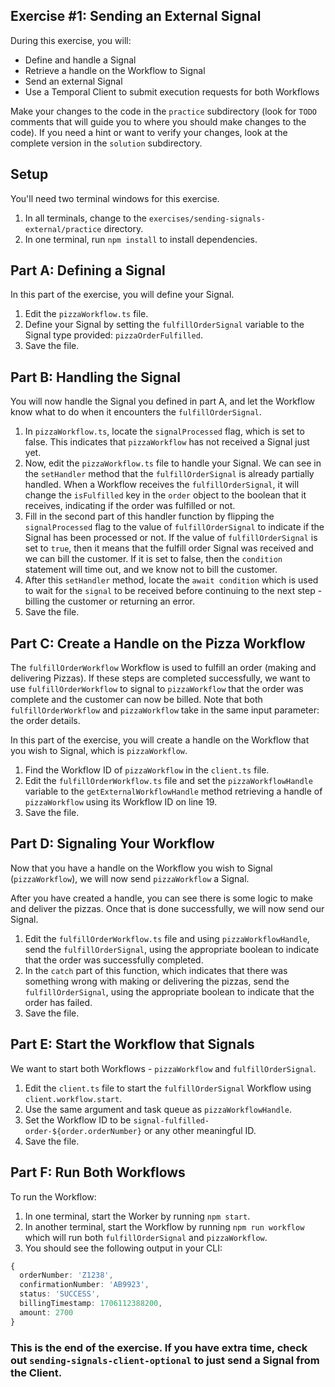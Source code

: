 ## Exercise #1: Sending an External Signal

During this exercise, you will:

- Define and handle a Signal
- Retrieve a handle on the Workflow to Signal
- Send an external Signal
- Use a Temporal Client to submit execution requests for both Workflows

Make your changes to the code in the `practice` subdirectory (look for
`TODO` comments that will guide you to where you should make changes to
the code). If you need a hint or want to verify your changes, look at
the complete version in the `solution` subdirectory.

## Setup

You'll need two terminal windows for this exercise.

1. In all terminals, change to the `exercises/sending-signals-external/practice` directory.
2. In one terminal, run `npm install` to install dependencies.

## Part A: Defining a Signal

In this part of the exercise, you will define your Signal.

1. Edit the `pizzaWorkflow.ts` file.
2. Define your Signal by setting the `fulfillOrderSignal` variable to the Signal type provided: `pizzaOrderFulfilled`.
3. Save the file.

## Part B: Handling the Signal

You will now handle the Signal you defined in part A, and let the Workflow know what to do when it encounters the `fulfillOrderSignal`.

1. In `pizzaWorkflow.ts`, locate the `signalProcessed` flag, which is set to false. This indicates that `pizzaWorkflow` has not received a Signal just yet.
2. Now, edit the `pizzaWorkflow.ts` file to handle your Signal. We can see in the `setHandler` method that the `fulfillOrderSignal` is already partially handled. When a Workflow receives the `fulfillOrderSignal`, it will change the `isFulfilled` key in the `order` object to the boolean that it receives, indicating if the order was fulfilled or not.
3. Fill in the second part of this handler function by flipping the `signalProcessed` flag to the value of `fulfillOrderSignal` to indicate if the Signal has been processed or not. If the value of `fulfillOrderSignal` is set to `true`, then it means that the fulfill order Signal was received and we can bill the customer. If it is set to false, then the `condition` statement will time out, and we know not to bill the customer.
4. After this `setHandler` method, locate the `await condition` which is used to wait for the `signal` to be received before continuing to the next step - billing the customer or returning an error.
5. Save the file.

## Part C: Create a Handle on the Pizza Workflow

The `fulfillOrderWorkflow` Workflow is used to fulfill an order (making and delivering Pizzas). If these steps are completed successfully, we want to use `fulfillOrderWorkflow` to signal to `pizzaWorkflow` that the order was complete and the customer can now be billed. Note that both `fulfillOrderWorkflow` and `pizzaWorkflow` take in the same input parameter: the order details.

In this part of the exercise, you will create a handle on the Workflow that you wish to Signal, which is `pizzaWorkflow`.

1. Find the Workflow ID of `pizzaWorkflow` in the `client.ts` file.
2. Edit the `fulfillOrderWorkflow.ts` file and set the `pizzaWorkflowHandle` variable to the `getExternalWorkflowHandle` method retrieving a handle of `pizzaWorkflow` using its Workflow ID on line 19.
3. Save the file.

## Part D: Signaling Your Workflow

Now that you have a handle on the Workflow you wish to Signal (`pizzaWorkflow`), we will now send `pizzaWorkflow` a Signal.

After you have created a handle, you can see there is some logic to make and deliver the pizzas. Once that is done successfully, we will now send our Signal.

1. Edit the `fulfillOrderWorkflow.ts` file and using `pizzaWorkflowHandle`, send the `fulfillOrderSignal`, using the appropriate boolean to indicate that the order was successfully completed.
2. In the `catch` part of this function, which indicates that there was something wrong with making or delivering the pizzas, send the `fulfillOrderSignal`, using the appropriate boolean to indicate that the order has failed.
3. Save the file.

## Part E: Start the Workflow that Signals

We want to start both Workflows - `pizzaWorkflow` and `fulfillOrderSignal`.

1. Edit the `client.ts` file to start the `fulfillOrderSignal` Workflow using `client.workflow.start`.
2. Use the same argument and task queue as `pizzaWorkflowHandle`.
3. Set the Workflow ID to be `signal-fulfilled-order-${order.orderNumber}` or any other meaningful ID.
4. Save the file.

## Part F: Run Both Workflows

To run the Workflow:

1. In one terminal, start the Worker by running `npm start`.
2. In another terminal, start the Workflow by running `npm run workflow` which will run both `fulfillOrderSignal` and `pizzaWorkflow`.
3. You should see the following output in your CLI:

```typescript
{
  orderNumber: 'Z1238',
  confirmationNumber: 'AB9923',
  status: 'SUCCESS',
  billingTimestamp: 1706112388200,
  amount: 2700
}
```

### This is the end of the exercise. If you have extra time, check out `sending-signals-client-optional` to just send a Signal from the Client.
